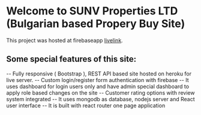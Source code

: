 # Welcome to SUNV Properties LTD (Bulgarian based Propery Buy Site)

This project was hosted at firebaseapp [livelink](https://sunv-properties.web.app/).

## Some special features of this site:

-- Fully responsive ( Bootstrap ), REST API based site hosted on heroku for live server.
-- Custom login/register form authentication with firebase
-- It uses dashboard for login users only and have admin special dashboard to apply role based changes on the site
-- Customer rating options with review system integrated
-- It uses mongodb as database, nodejs server and React user interface
-- It is built with react router one page application
